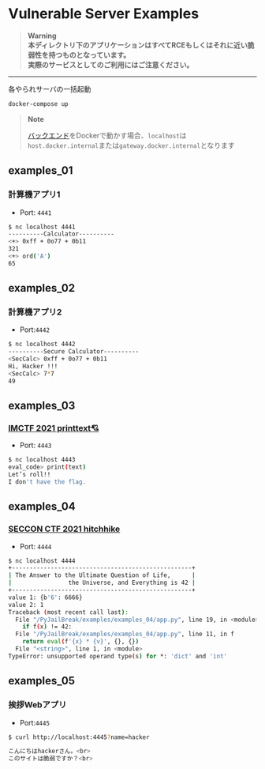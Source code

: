 # Vulnerable Server Examples

> **Warning**  
> **本ディレクトリ下のアプリケーションはすべてRCEもしくはそれに近い脆弱性を持つものとなっています。**  
> **実際のサービスとしてのご利用にはご注意ください。**  

---

各やられサーバの一括起動  

```sh
docker-compose up
```

> **Note**
>
> [バックエンド](../api/)をDockerで動かす場合、`localhost`は`host.docker.internal`または`gateway.docker.internal`となります

## examples_01

### 計算機アプリ1

* Port: `4441`  

```sh
$ nc localhost 4441
----------Calculator----------
<+> 0xff + 0o77 + 0b11
321
<+> ord('A')
65
```

## examples_02

### 計算機アプリ2

* Port:`4442`  

```sh
$ nc localhost 4442
----------Secure Calculator----------
<SecCalc> 0xff + 0o77 + 0b11
Hi, Hacker !!!
<SecCalc> 7*7
49
```

## examples_03

### [IMCTF 2021 printtext💘](https://github.com/satoki/imctf_2021_satoki_writeups/tree/main/misc/printtext)

* Port: `4443`  

```sh
$ nc localhost 4443
eval_code> print(text)
Let’s roll!!
I don't have the flag.
```

## examples_04

### [SECCON CTF 2021 hitchhike](https://ptr-yudai.hatenablog.com/entry/2021/12/19/232158#Misc-227pts-hitchhike)

* Port: `4444`  

```sh
$ nc localhost 4444
+---------------------------------------------------+
| The Answer to the Ultimate Question of Life,      |
|                the Universe, and Everything is 42 |
+---------------------------------------------------+
value 1: {b'6': 6666}
value 2: 1
Traceback (most recent call last):
  File "/PyJailBreak/examples/examples_04/app.py", line 19, in <module>
    if f(x) != 42:
  File "/PyJailBreak/examples/examples_04/app.py", line 11, in f
    return eval(f'{x} * {v}', {}, {})
  File "<string>", line 1, in <module>
TypeError: unsupported operand type(s) for *: 'dict' and 'int'
```

## examples_05

### 挨拶Webアプリ

* Port:`4445`  

```sh
$ curl http://localhost:4445?name=hacker

こんにちはhackerさん。<br>
このサイトは脆弱ですか？<br>
```
